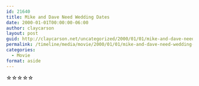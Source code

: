 ```yaml
---
id: 21640
title: Mike and Dave Need Wedding Dates
date: 2000-01-01T00:00:00-06:00
author: claycarson
layout: post
guid: http://claycarson.net/uncategorized/2000/01/01/mike-and-dave-need-wedding-dates/
permalink: /timeline/media/movie/2000/01/01/mike-and-dave-need-wedding-dates/
categories:
  - Movie
format: aside
---
```

<div class="media-details"></div>

<div class="media-creator"></div>

<div class="media-rating">☆☆☆☆☆</div>